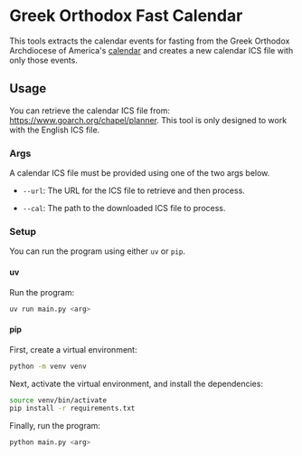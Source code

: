 # Greek Orthodox Fast Calendar

This tools extracts the calendar events for fasting from the Greek Orthodox Archdiocese of America's [calendar](https://www.goarch.org/chapel/calendar) and creates a new calendar ICS file with only those events.

## Usage

You can retrieve the calendar ICS file from: https://www.goarch.org/chapel/planner.
This tool is only designed to work with the English ICS file.

### Args

A calendar ICS file must be provided using one of the two args below.

- `--url`: The URL for the ICS file to retrieve and then process.

- `--cal`: The path to the downloaded ICS file to process.

### Setup

You can run the program using either `uv` or `pip`.

#### uv

Run the program:

```bash
uv run main.py <arg>
```

#### pip

First, create a virtual environment:

```bash
python -m venv venv
```

Next, activate the virtual environment, and install the dependencies:

```bash
source venv/bin/activate
pip install -r requirements.txt
```

Finally, run the program:

```bash
python main.py <arg>
```

